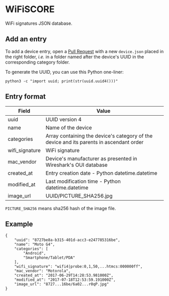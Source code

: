 # WiFiSCORE

WiFi signatures JSON database.

## Add an entry

To add a device entry, open a [Pull Request](https://github.com/berlin-open-wireless-lab/WiFiSCORE/pulls) with a new `device.json` placed in the right folder, *i.e.* in a folder named after the device's UUID in the corresponding category folder.

To generate the UUID, you can use this Python one-liner:

```
python3 -c "import uuid; print(str(uuid.uuid4()))"
```

## Entry format

| Field          	| Value                                                                                   	|
|----------------	|-----------------------------------------------------------------------------------------	|
| uuid           	| UUID version 4                                                                          	|
| name           	| Name of the device                                                                      	|
| categories     	| Array containing the device's category of the device and its parents in ascendant order 	|
| wifi_signature 	| WiFi signature                                                                          	|
| mac_vendor     	| Device's manufacturer as presented in Wireshark's OUI database                          	|
| created_at     	| Entry creation date - Python datetime.datetime                                          	|
| modified_at    	| Last modification time - Python datetime.datetime                                       	|
| image_url      	| UUID/PICTURE_SHA256.jpg                                                                 	|

`PICTURE_SHA256` means sha256 hash of the image file.

## Example

```
{
    "uuid": "8727be8a-b315-401d-acc3-e247785316be",
    "name": "Moto G4",
    "categories": [
        "Android",
        "Smartphone/Tablet/PDA"
    ],
    "wifi_signature": "wifi4|probe:0,1,50,...htmcs:000000ff",
    "mac_vendor": "Motorola",
    "created_at": "2017-06-29T14:28:53.981000Z",
    "modified_at": "2017-07-18T12:53:59.191000Z",
    "image_url": "8727...16be/6a02...r0qP.jpg"
}
```
